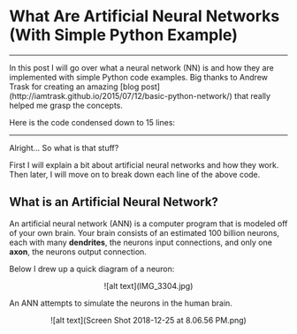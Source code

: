 # What Are Artificial Neural Networks (With Simple Python Example)

<hr>
In this post I will go over what a neural network (NN) is and how they are implemented with simple Python code examples. Big thanks to Andrew Trask for creating an amazing [blog post](http://iamtrask.github.io/2015/07/12/basic-python-network/) that really helped me grasp the concepts.


Here is the code condensed down to 15 lines:
<script src="https://gist.github.com/A-I-dan/28c45f68e0dd41c85e8d02abff050e49.js"></script>

<hr>
Alright... So what is that stuff?


First I will explain a bit about artificial neural networks and how they work. Then later, I will move on to break down each line of the above code.


<h2>What is an Artificial Neural Network?</h1>


An artificial neural network (ANN) is a computer program that is modeled off of your own brain. Your brain consists of an estimated 100 billion neurons, each with many <b>dendrites</b>, the neurons input connections, and only one <b>axon</b>, the neurons output connection.


Below I drew up a quick diagram of a neuron:
<center>![alt text](IMG_3304.jpg)</center>


An ANN attempts to simulate the neurons in the human brain.




<center>![alt text](Screen Shot 2018-12-25 at 8.06.56 PM.png)</center>
